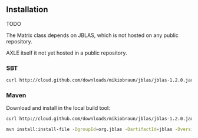 
Installation
------------

TODO

The Matrix class depends on JBLAS, which is not hosted on any public repository.

AXLE itself it not yet hosted in a public repository.

### SBT

```bash
curl http://cloud.github.com/downloads/mikiobraun/jblas/jblas-1.2.0.jar -o lib/jblas-1.2.0.jar
```

### Maven

Download and install in the local build tool:

```bash
curl http://cloud.github.com/downloads/mikiobraun/jblas/jblas-1.2.0.jar -o jblas-1.2.0.jar

mvn install:install-file -DgroupId=org.jblas -DartifactId=jblas -Dversion=1.2.0 -Dfile=jblas-1.2.0.jar -Dpackaging=jar -DgeneratePom=true
```

